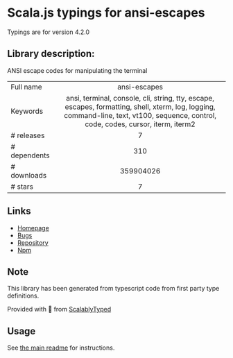 
# Scala.js typings for ansi-escapes

Typings are for version 4.2.0

## Library description:
ANSI escape codes for manipulating the terminal

|                    |                 |
| ------------------ | :-------------: |
| Full name          | ansi-escapes |
| Keywords           | ansi, terminal, console, cli, string, tty, escape, escapes, formatting, shell, xterm, log, logging, command-line, text, vt100, sequence, control, code, codes, cursor, iterm, iterm2 |
| # releases         | 7 |
| # dependents       | 310 |
| # downloads        | 359904026 |
| # stars            | 7 |

## Links
- [Homepage](https://github.com/sindresorhus/ansi-escapes#readme)
- [Bugs](https://github.com/sindresorhus/ansi-escapes/issues)
- [Repository](https://github.com/sindresorhus/ansi-escapes)
- [Npm](https://www.npmjs.com/package/ansi-escapes)
    


## Note
This library has been generated from typescript code from first party type definitions.

Provided with :purple_heart: from [ScalablyTyped](https://github.com/oyvindberg/ScalablyTyped)

## Usage
See [the main readme](../../readme.md) for instructions.


